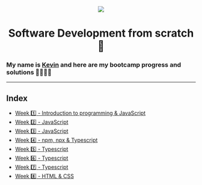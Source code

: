 <div align="center">
  <img src="https://uploads-ssl.webflow.com/5eb2f56932c3562feab232e3/5f73550d00249e7e96c9f3de_Logo.png">
</div>
<h1 align="center">Software Development from scratch 🤖</h1>

### My name is [Kevin](https://www.linkedin.com/in/kevin-curruchich/) and here are my bootcamp progress and solutions 👨🏻‍🚀🚀

<hr>

## Index

- [Week 1️⃣ - Introduction to programming & JavaScript](challenges/week1)
- [Week 2️⃣ - JavaScript](challenges/week2)
- [Week 3️⃣ - JavaScript](challenges/week3)
- [Week 4️⃣ - npm, npx & Typescript](challenges/week4)
- [Week 5️⃣ - Typescript](challenges/week5)
- [Week 6️⃣ - Typescript](challenges/week6)
- [Week 7️⃣ - Typescript](challenges/week7)
- [Week 8️⃣ - HTML & CSS](challenges/week8)
